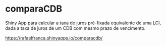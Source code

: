 # comparaCDB
Shiny App para calcular a taxa de juros pré-fixada equivalente de uma LCI, dada a taxa de juros de um CDB com mesmo prazo de vencimento.

https://rafaelfranca.shinyapps.io/comparacdb/
